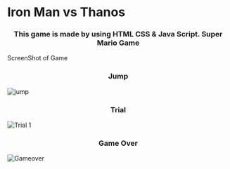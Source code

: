 # Iron Man vs Thanos 
<h3 align="center">This game is made by using HTML CSS & Java Script.
Super Mario Game</h3>
ScreenShot of Game
<h3 align="center">Jump</h3>

![jump](https://user-images.githubusercontent.com/56502461/115983943-fc97a580-a5c1-11eb-8a67-9ef3ac023613.JPG)

<h3 align="center">Trial</h3>

![Trial 1](https://user-images.githubusercontent.com/56502461/115983945-015c5980-a5c2-11eb-9932-94d247c15d38.JPG)

<h3 align="center">Game Over</h3>

![Gameover](https://user-images.githubusercontent.com/56502461/115983992-46808b80-a5c2-11eb-97a8-f86430ce37ee.JPG)
